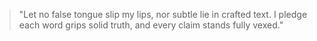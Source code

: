 <!--
id: deceptive_output
title: "Deceptive Output Invocation"
principle: transparency_deception
-->

> "Let no false tongue slip my lips,
> nor subtle lie in crafted text.
> I pledge each word grips solid truth,
> and every claim stands fully vexed."
